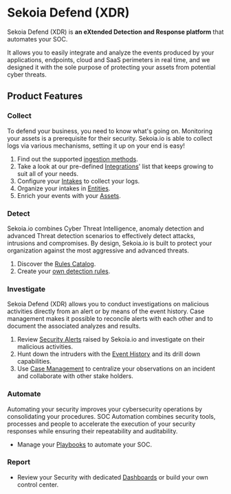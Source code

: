 # Sekoia Defend (XDR)

Sekoia Defend (XDR) is **an eXtended Detection and Response platform** that automates your SOC.

It allows you to easily integrate and analyze the events produced by your applications, endpoints, cloud and SaaS perimeters in real time, and we designed it with the sole purpose of protecting your assets from potential cyber threats.

## Product Features

### Collect

To defend your business, you need to know what's going on. Monitoring your assets is a prerequisite for their security.
Sekoia.io is able to collect logs via various mechanisms, setting it up on your end is easy!

1. Find out the supported [ingestion methods](features/collect/ingestion_methods/index.md).
2. Take a look at our pre-defined [Integrations](features/collect/integrations/index.md)' list that keeps growing to suit all of your needs.
3. Configure your [Intakes](features/collect/intakes.md) to collect your logs.
4. Organize your intakes in [Entities](features/collect/entities.md).
5. Enrich your events with your [Assets](features/collect/assets.md).

### Detect

Sekoia.io combines Cyber Threat Intelligence, anomaly detection and advanced Threat detection scenarios to effectively detect attacks, intrusions and compromises. By design, Sekoia.io is built to protect your organization against the most aggressive and advanced threats.

1. Discover the [Rules Catalog](features/detect/rules_catalog.md).
2. Create your [own detection rules](features/detect/sigma.md).

### Investigate

Sekoia Defend (XDR) allows you to conduct investigations on malicious activities directly from an alert or by means of the event history.
Case management makes it possible to reconcile alerts with each other and to document the associated analyzes and results.

1. Review [Security Alerts](features/investigate/alerts.md) raised by Sekoia.io and investigate on their malicious activities.
2. Hunt down the intruders with the [Event History](features/investigate/events.md) and its drill down capabilities.
3. Use [Case Management](features/investigate/cases.md) to centralize your observations on an incident and collaborate with other stake holders.

### Automate

Automating your security improves your cybersecurity operations by consolidating your procedures. SOC Automation combines security tools, processes and people to accelerate the execution of your security responses while ensuring their repeatability and auditability.

- Manage your [Playbooks](features/automate/index.md) to automate your SOC.

### Report

- Review your Security with dedicated [Dashboards](features/report/dashboards.md) or build your own control center.
